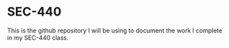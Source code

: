 # SEC-440
This is the github repository I will be using to document the work I complete in my SEC-440 class.

